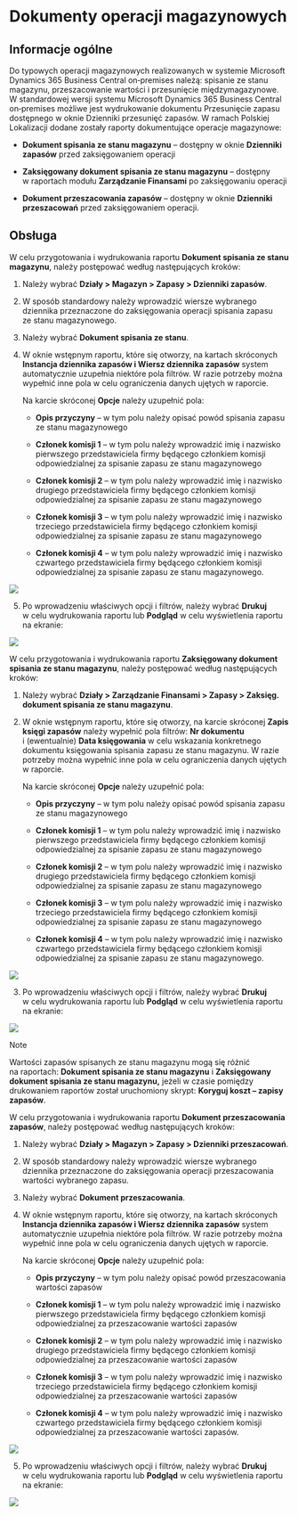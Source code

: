 # Dokumenty operacji magazynowych

## Informacje ogólne

Do typowych operacji magazynowych realizowanych w systemie Microsoft
Dynamics 365 Business Central on‑premises należą: spisanie ze stanu
magazynu, przeszacowanie wartości i przesunięcie międzymagazynowe.
W standardowej wersji systemu Microsoft Dynamics 365 Business Central
on‑premises możliwe jest wydrukowanie dokumentu Przesunięcie zapasu
dostępnego w oknie Dzienniki przesunięć zapasów. W ramach Polskiej
Lokalizacji dodane zostały raporty dokumentujące operacje magazynowe:

-   **Dokument spisania ze stanu magazynu** – dostępny w oknie
     **Dzienniki zapasów** przed zaksięgowaniem operacji

-   **Zaksięgowany dokument spisania ze stanu magazynu** – dostępny
     w raportach modułu **Zarządzanie Finansami** po zaksięgowaniu
     operacji

-   **Dokument przeszacowania zapasów** – dostępny w oknie **Dzienniki
     przeszacowań** przed zaksięgowaniem operacji.

## Obsługa

W celu przygotowania i wydrukowania raportu **Dokument spisania ze stanu
magazynu**, należy postępować według następujących kroków:

1.  Należy wybrać **Działy \> Magazyn \> Zapasy \> Dzienniki zapasów**.

2.  W sposób standardowy należy wprowadzić wiersze wybranego dziennika
    przeznaczone do zaksięgowania operacji spisania zapasu ze stanu
    magazynowego.

3.  Należy wybrać **Dokument spisania ze stanu**.

4.  W oknie wstępnym raportu, które się otworzy, na kartach skróconych
    **Instancja dziennika zapasów i Wiersz dziennika zapasów** system
    automatycznie uzupełnia niektóre pola filtrów. W razie potrzeby
    można wypełnić inne pola w celu ograniczenia danych ujętych
    w raporcie.

    Na karcie skróconej **Opcje** należy uzupełnić pola:

    -   **Opis przyczyny** – w tym polu należy opisać powód spisania zapasu
        ze stanu magazynowego
    
    -   **Członek komisji 1** – w tym polu należy wprowadzić imię
        i nazwisko pierwszego przedstawiciela firmy będącego członkiem
        komisji odpowiedzialnej za spisanie zapasu ze stanu magazynowego
    
    -   **Członek komisji 2** – w tym polu należy wprowadzić imię
        i nazwisko drugiego przedstawiciela firmy będącego członkiem
        komisji odpowiedzialnej za spisanie zapasu ze stanu magazynowego
    
    -   **Członek komisji 3** – w tym polu należy wprowadzić imię
        i nazwisko trzeciego przedstawiciela firmy będącego członkiem
        komisji odpowiedzialnej za spisanie zapasu ze stanu magazynowego
    
    -   **Członek komisji 4** – w tym polu należy wprowadzić imię
        i nazwisko czwartego przedstawiciela firmy będącego członkiem
        komisji odpowiedzialnej za spisanie zapasu ze stanu magazynowego.

  ![](media/image439.png)

5.  Po wprowadzeniu właściwych opcji i filtrów, należy wybrać **Drukuj**
    w celu wydrukowania raportu lub **Podgląd** w celu wyświetlenia
    raportu na ekranie:

  ![](media/image440.png)

W celu przygotowania i wydrukowania raportu **Zaksięgowany dokument
spisania ze stanu magazynu**, należy postępować według następujących
kroków:

1.  Należy wybrać **Działy \> Zarządzanie Finansami \> Zapasy \>
    Zaksięg. dokument spisania ze stanu magazynu**.

2.  W oknie wstępnym raportu, które się otworzy, na karcie skróconej
    **Zapis księgi zapasów** należy wypełnić pola filtrów: **Nr
    dokumentu** i (ewentualnie) **Data księgowania** w celu wskazania
    konkretnego dokumentu księgowania spisania zapasu ze stanu magazynu.
    W razie potrzeby można wypełnić inne pola w celu ograniczenia danych
    ujętych w raporcie.

    Na karcie skróconej **Opcje** należy uzupełnić pola:

    -   **Opis przyczyny** – w tym polu należy opisać powód spisania zapasu
        ze stanu magazynowego
    
    -   **Członek komisji 1** – w tym polu należy wprowadzić imię
        i nazwisko pierwszego przedstawiciela firmy będącego członkiem
        komisji odpowiedzialnej za spisanie zapasu ze stanu magazynowego
    
    -   **Członek komisji 2** – w tym polu należy wprowadzić imię
        i nazwisko drugiego przedstawiciela firmy będącego członkiem
        komisji odpowiedzialnej za spisanie zapasu ze stanu magazynowego
    
    -   **Członek komisji 3** – w tym polu należy wprowadzić imię
        i nazwisko trzeciego przedstawiciela firmy będącego członkiem
        komisji odpowiedzialnej za spisanie zapasu ze stanu magazynowego
    
    -   **Członek komisji 4** – w tym polu należy wprowadzić imię
        i nazwisko czwartego przedstawiciela firmy będącego członkiem
        komisji odpowiedzialnej za spisanie zapasu ze stanu magazynowego.
    
  ![](media/image441.png)

3.  Po wprowadzeniu właściwych opcji i filtrów, należy wybrać **Drukuj**
    w celu wydrukowania raportu lub **Podgląd** w celu wyświetlenia
    raportu na ekranie:

  ![](media/image442.png)

 >[!NOTE]
 >Wartości zapasów spisanych ze stanu magazynu mogą się
 różnić na raportach: **Dokument spisania ze stanu magazynu**
 i **Zaksięgowany dokument spisania ze stanu magazynu,** jeżeli
 w czasie pomiędzy drukowaniem raportów został uruchomiony skrypt:
 **Koryguj koszt – zapisy zapasów**.

W celu przygotowania i wydrukowania raportu **Dokument przeszacowania
zapasów**, należy postępować według następujących kroków:

1.  Należy wybrać **Działy \> Magazyn \> Zapasy \> Dzienniki
    przeszacowań**.

2.  W sposób standardowy należy wprowadzić wiersze wybranego dziennika
    przeznaczone do zaksięgowania operacji przeszacowania wartości
    wybranego zapasu.

3.  Należy wybrać **Dokument przeszacowania**.

4.  W oknie wstępnym raportu, które się otworzy, na kartach skróconych
    **Instancja dziennika zapasów i Wiersz dziennika zapasów** system
    automatycznie uzupełnia niektóre pola filtrów. W razie potrzeby
    można wypełnić inne pola w celu ograniczenia danych ujętych
    w raporcie.

    Na karcie skróconej **Opcje** należy uzupełnić pola:

    -   **Opis przyczyny** – w tym polu należy opisać powód przeszacowania
        wartości zapasów
    
    -   **Członek komisji 1** – w tym polu należy wprowadzić imię
        i nazwisko pierwszego przedstawiciela firmy będącego członkiem
        komisji odpowiedzialnej za przeszacowanie wartości zapasów
    
    -   **Członek komisji 2** – w tym polu należy wprowadzić imię
        i nazwisko drugiego przedstawiciela firmy będącego członkiem
        komisji odpowiedzialnej za przeszacowanie wartości zapasów
    
    -   **Członek komisji 3** – w tym polu należy wprowadzić imię
        i nazwisko trzeciego przedstawiciela firmy będącego członkiem
        komisji odpowiedzialnej za przeszacowanie wartości zapasów
    
    -   **Członek komisji 4** – w tym polu należy wprowadzić imię
        i nazwisko czwartego przedstawiciela firmy będącego członkiem
        komisji odpowiedzialnej za przeszacowanie wartości zapasów.
    
  ![](media/image443.png)

5.  Po wprowadzeniu właściwych opcji i filtrów, należy wybrać **Drukuj**
    w celu wydrukowania raportu lub **Podgląd** w celu wyświetlenia
    raportu na ekranie:

  ![](media/image444.png)